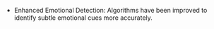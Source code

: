 - Enhanced Emotional Detection: Algorithms have been improved to identify subtle emotional cues more accurately.